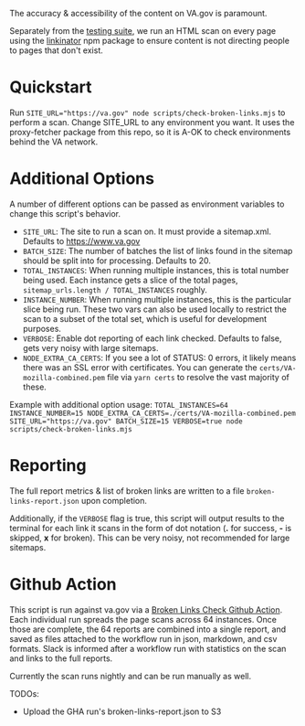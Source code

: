 The accuracy & accessibility of the content on VA.gov is paramount.

Separately from the [testing suite](./testing.md), we run an HTML scan on every page using the [linkinator](https://github.com/JustinBeckwith/linkinator) npm package to ensure content is not directing people to pages that don't exist.

# Quickstart

Run `SITE_URL="https://va.gov" node scripts/check-broken-links.mjs` to perform a scan. Change SITE_URL to any environment you want. It uses the proxy-fetcher package from this repo, so it is A-OK to check environments behind the VA network.

# Additional Options

A number of different options can be passed as environment variables to change this script's behavior.

- `SITE_URL`: The site to run a scan on. It must provide a sitemap.xml. Defaults to https://www.va.gov
- `BATCH_SIZE`: The number of batches the list of links found in the sitemap should be split into for processing. Defaults to 20.
- `TOTAL_INSTANCES`: When running multiple instances, this is total number being used. Each instance gets a slice of the total pages, `sitemap_urls.length / TOTAL_INSTANCES` roughly.
- `INSTANCE_NUMBER`: When running multiple instances, this is the particular slice being run. These two vars can also be used locally to restrict the scan to a subset of the total set, which is useful for development purposes.
- `VERBOSE`: Enable dot reporting of each link checked. Defaults to false, gets very noisy with large sitemaps.
- `NODE_EXTRA_CA_CERTS`: If you see a lot of STATUS: 0 errors, it likely means there was an SSL error with certificates. You can generate the `certs/VA-mozilla-combined.pem` file via `yarn certs` to resolve the vast majority of these.

Example with additional option usage:
`TOTAL_INSTANCES=64 INSTANCE_NUMBER=15 NODE_EXTRA_CA_CERTS=./certs/VA-mozilla-combined.pem SITE_URL="https://va.gov" BATCH_SIZE=15 VERBOSE=true node scripts/check-broken-links.mjs`

# Reporting

The full report metrics & list of broken links are written to a file `broken-links-report.json` upon completion.

Additionally, if the `VERBOSE` flag is true, this script will output results to the terminal for each link it scans in the form of dot notation (**.** for success, **-** is skipped, **x** for broken). This can be very noisy, not recommended for large sitemaps.

# Github Action

This script is run against va.gov via a [Broken Links Check Github Action](https://github.com/department-of-veterans-affairs/next-build/actions/workflows/broken-links-check.yml). Each individual run spreads the page scans across 64 instances. Once those are complete, the 64 reports are combined into a single report, and saved as files attached to the workflow run in json, markdown, and csv formats. Slack is informed after a workflow run with statistics on the scan and links to the full reports.

Currently the scan runs nightly and can be run manually as well.

TODOs:

- Upload the GHA run's broken-links-report.json to S3
